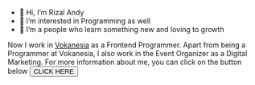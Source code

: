 - 👋 Hi, I’m Rizal Andy
- 👀 I’m interested in Programming as well
- 🌱 I’m a people who learn something new and loving to growth

Now I work in <a href="https://vokanesia.id/">Vokanesia</a> as a Frontend Programmer. Apart from being a Programmer at Vokanesia, I also work in the Event Organizer as a Digital Marketing.
For more information about me, you can click on the button below
<a href="#"><button>CLICK HERE</button></a>


